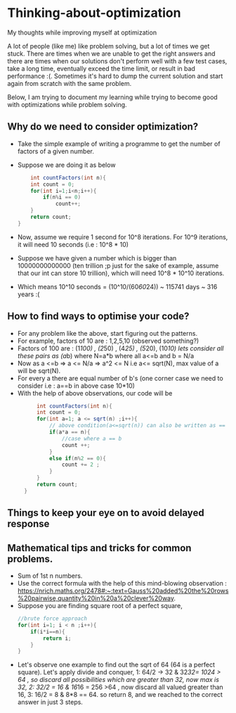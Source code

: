 # Thinking-about-optimization
My thoughts while improving myself at optimization

A lot of people (like me) like problem solving, but a lot of times we get stuck. There are times when we are unable to get the right answers and there are times when our solutions don't perform well with a few test cases, take a long time, eventually exceed the time limit, or result in bad performance :(. Sometimes it's hard to dump the current solution and start again from scratch with the same problem. 

Below, I am trying to document my learning while trying to become good with optimizations while problem solving.

## Why do we need to consider optimization?
- Take the simple example of writing a programme to get the number of factors of a given number.
- Suppose we are doing it as below 

    ```java
    	int countFactors(int n){
		int count = 0;
		for(int i=1;i<n;i++){
			if(n%i == 0)
				count++;
		}
		return count;
	}
    ``` 
- Now, assume we require 1 second for 10^8 iterations. For 10^9 iterations, it will need 10 seconds (i.e : 10^8 * 10)  
- Suppose we have given a number which is bigger than 10000000000000 (ten trillion ;p just for the sake of example, assume that our int can store 10 trillion), which will need 10^8 * 10^10 iterations.
- Which means 10^10 seconds = (10^10/(60*60*24)) ~ 115741 days ~ 316 years :(


## How to find ways to optimise your code?
- For any problem like the above, start figuring out the patterns. 
- For example, factors of 10 are : 1,2,5,10 (observed something?)
- Factors of 100 are : (1*100) , (2*50) , (4*25) , (5*20), (10*10) lets consider all these pairs as (a*b) where N=a*b where all a<=b and b = N/a
- Now as a <=b	=> a <= N/a => a^2 <= N i.e a<= sqrt(N), max value of a will be sqrt(N).
- For every a there are equal number of b's (one corner case we need to consider i.e : a==b in above case 10*10)
- With the help of above observations, our code will be
  ```java
    	int countFactors(int n){
		int count = 0;
		for(int a=1; a <= sqrt(n) ;i++){ 
			// above condition(a<=sqrt(n)) can also be written as == a*a <= n  
			if(a*a == n){
				//case where a == b
				count ++;	
			} 
			else if(n%2 == 0){
				count += 2 ;
			} 
		}
		return count;
	} 
    ```  
		
       

## Things to keep your eye on to avoid delayed response 


## Mathematical tips and tricks for common problems.
- Sum of 1st n numbers.
- Use the correct formula with the help of this mind-blowing observation : https://nrich.maths.org/2478#:~:text=Gauss%20added%20the%20rows%20pairwise,quantity%20in%20a%20clever%20way. 
- Suppose you are finding square root of a perfect square,
	```java
  	//brute force approach 
	for(int i=1; i < n ;i++){ 
		if(i*i==n){
			return i;
		}
	}	
    ```  
- Let's observe one example to find out the sqrt of 64 (64 is a perfect square). Let's apply divide and conquer, 
	1: 64/2 -> 32 & 32*32= 1024 > 64 , so discard all possibilities which are greater than 32, now max is 32, 
	2: 32/2 = 16 & 16*16 = 256 >64 , now discard all valued greater than 16,
	3: 16/2 = 8 & 8*8 == 64. so return 8, and we reached to the correct answer in just 3 steps.
 
				 
 

